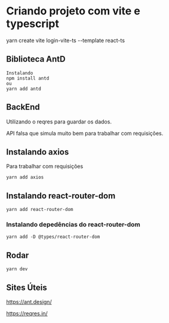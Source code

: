 # Criando projeto com vite e typescript
yarn create vite login-vite-ts --template react-ts

## Biblioteca AntD
```
Instalando
npm install antd 
ou
yarn add antd
```

## BackEnd
Utilizando o reqres para guardar os dados.

API falsa que simula muito bem para trabalhar com requisições.

## Instalando axios
Para trabalhar com requisições
```
yarn add axios
```
## Instalando react-router-dom
```
yarn add react-router-dom
```
### Instalando depedências do react-router-dom
```
yarn add -D @types/react-router-dom
```
## Rodar
```
yarn dev
```
## Sites Úteis
https://ant.design/

https://reqres.in/
